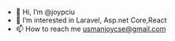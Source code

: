 - 👋 Hi, I’m @joypciu
- 👀 I’m interested in Laravel, Asp.net Core,React
- 📫 How to reach me usmanjoycse@gmail.com

